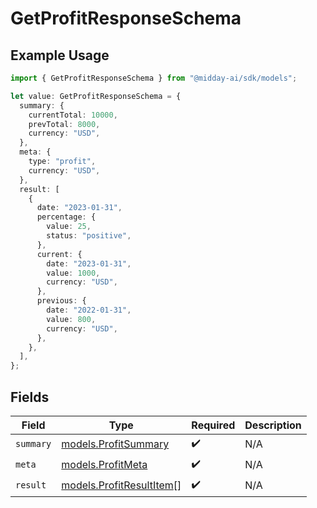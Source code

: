 # GetProfitResponseSchema

## Example Usage

```typescript
import { GetProfitResponseSchema } from "@midday-ai/sdk/models";

let value: GetProfitResponseSchema = {
  summary: {
    currentTotal: 10000,
    prevTotal: 8000,
    currency: "USD",
  },
  meta: {
    type: "profit",
    currency: "USD",
  },
  result: [
    {
      date: "2023-01-31",
      percentage: {
        value: 25,
        status: "positive",
      },
      current: {
        date: "2023-01-31",
        value: 1000,
        currency: "USD",
      },
      previous: {
        date: "2022-01-31",
        value: 800,
        currency: "USD",
      },
    },
  ],
};
```

## Fields

| Field                                                      | Type                                                       | Required                                                   | Description                                                |
| ---------------------------------------------------------- | ---------------------------------------------------------- | ---------------------------------------------------------- | ---------------------------------------------------------- |
| `summary`                                                  | [models.ProfitSummary](../models/profitsummary.md)         | :heavy_check_mark:                                         | N/A                                                        |
| `meta`                                                     | [models.ProfitMeta](../models/profitmeta.md)               | :heavy_check_mark:                                         | N/A                                                        |
| `result`                                                   | [models.ProfitResultItem](../models/profitresultitem.md)[] | :heavy_check_mark:                                         | N/A                                                        |